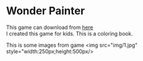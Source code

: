 <h1>Wonder Painter</h1>
This game can download from <a href="https://play.google.com/store/apps/details?id=com.eulersoft.draw&hl=en">here </a> <br/>
I created this game for kids. This is a coloring book.

This is some images from game
<img src="img/1.jpg" style="width:250px;height:500px/>
